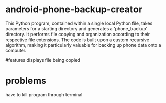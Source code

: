 # android-phone-backup-creator
This Python program, contained within a single local Python file, takes parameters for a starting directory and generates a 'phone_backup' directory. 
It performs file copying and organization according to their respective file extensions. 
The code is built upon a custom recursive algorithm, making it particularly valuable for backing up phone data onto a computer.

#features
displays file being copied

# problems
have to kill program through terminal
